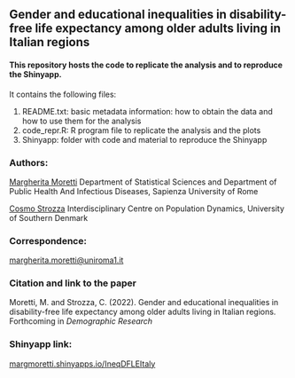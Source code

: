 <h2><b>Gender and educational inequalities in disability-free life expectancy among older adults living in Italian regions</b></h2>

<h4>This repository hosts the code to replicate the analysis and to reproduce the Shinyapp.</h4>

It contains the following files:

<ol>
  <li>README.txt: basic metadata information: how to obtain the data and how to use them for the analysis </li>
  <li>code_repr.R: R program file to replicate the analysis and the plots</li>
  <li>Shinyapp: folder with code and material to reproduce the Shinyapp</li>
</ol>

 


<h3>Authors:</h3>
<a href="https://phd.uniroma1.it/web/MARGHERITA-MORETTI_nP1723038_IT.aspx">Margherita Moretti</a>
<a href="https://twitter.com/MorettiMarg"></a> Department of Statistical Sciences and Department of Public Health And Infectious Diseases, Sapienza University of Rome &nbsp;&nbsp;  


<a href="https://www.sdu.dk/en/forskning/forskningsenheder/samf/cpop/about_the_centre/our_people/cpop_dem/cosmo_strozza">Cosmo Strozza</a>
<a href="https://twitter.com/CosmoStrozza"></a> Interdisciplinary Centre on Population Dynamics, University of Southern Denmark &nbsp;&nbsp;  


<h3>Correspondence:</h3>
<p><a href="mailto:margherita.moretti@uniroma1.it">margherita.moretti@uniroma1.it</a></p>


<h3>Citation and link to the paper</h3>
Moretti, M. and Strozza, C. (2022). Gender and educational inequalities in disability-free life expectancy among older adults living in Italian regions.  Forthcoming in <i>Demographic Research</i>


<h3>Shinyapp link: </h3>
<p><a href="https://margmoretti.shinyapps.io/IneqDFLEItaly/">margmoretti.shinyapps.io/IneqDFLEItaly</a></p>

